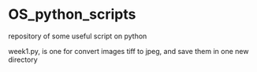 # OS_python_scripts


repository of some useful script on python

week1.py, is one for convert images tiff to jpeg, and save them in one new directory
